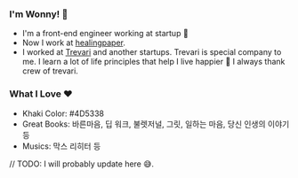 ### I'm Wonny! 👋

- I'm a front-end engineer working at startup 🚀
- Now I work at [healingpaper](http://www.healingpaper.com/).
- I worked at [Trevari](https://trevari.co.kr/) and another startups. Trevari is special company to me. I learn a lot of life principles that help I live happier 🥰 I always thank crew of trevari.

### What I Love ❤️

- Khaki Color: #4D5338
- Great Books: 바른마음, 딥 워크, 불렛저널, 그릿, 일하는 마음, 당신 인생의 이야기 등
- Musics: 막스 리히터 등

// TODO: I will probably update here 😅.

<!--
**wonny-log/wonny-log** is a ✨ _special_ ✨ repository because its `README.md` (this file) appears on your GitHub profile.

Here are some ideas to get you started:

- 🔭 I’m currently working on ...
- 🌱 I’m currently learning ...
- 👯 I’m looking to collaborate on ...
- 🤔 I’m looking for help with ...
- 💬 Ask me about ...
- 📫 How to reach me: ...
- 😄 Pronouns: ...
- ⚡ Fun fact: ...
-->
